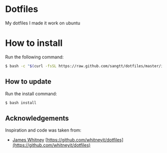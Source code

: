 # Dotfiles
My dotfiles
I made it work on ubuntu

# How to install

Run the following command:

```sh
$ bash -c "$(curl -fsSL https://raw.github.com/sangtt/dotfiles/master/install)"
```

## How to update

Run the install command:

```sh
$ bash install
```

## Acknowledgements

Inspiration and code was taken from:

* [James Whitney](https://github.com/whitneyit)
   [https://github.com/whitneyit/dotfiles](https://github.com/whitneyit/dotfiles)
